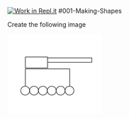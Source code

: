 [![Work in Repl.it](https://classroom.github.com/assets/work-in-replit-14baed9a392b3a25080506f3b7b6d57f295ec2978f6f33ec97e36a161684cbe9.svg)](https://classroom.github.com/online_ide?assignment_repo_id=3122153&assignment_repo_type=AssignmentRepo)
#001-Making-Shapes

Create the following image

<img src="armytank.png">